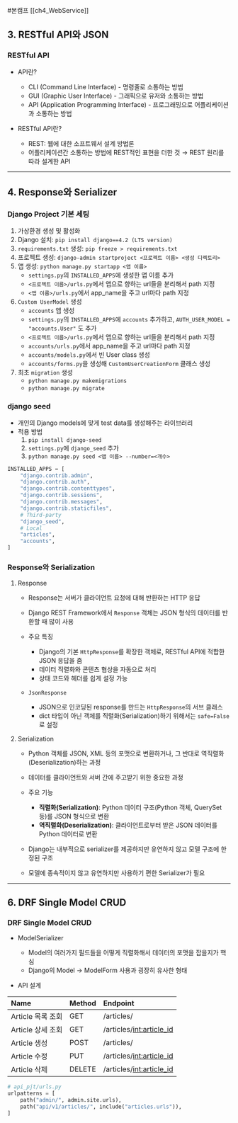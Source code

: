 #본캠프 [[ch4_WebService]]

## 3. RESTful API와 JSON
### RESTful API
-  API란?
	- CLI (Command Line Interface) - 명령줄로 소통하는 방법
	- GUI (Graphic User Interface) - 그래픽으로 유저와 소통하는 방법
	- API (Application Programming Interface) - 프로그래밍으로 어플리케이션과 소통하는 방법

-  RESTful API란?
	- REST: 웹에 대한 소프트웨서 설계 방법론
	- 어플리케이션간 소통하는 방법에 REST적인 표현을 더한 것 → REST 원리를 따라 설계한 API


---
## 4. Response와 Serializer
### **Django Project 기본 세팅**
1. 가상환경 생성 및 활성화
2. Django 설치: `pip install django==4.2 (LTS version)`
3. `requirements.txt` 생성: `pip freeze > requirements.txt`
4. 프로젝트 생성: `django-admin startproject <프로젝트 이름> <생성 디렉토리>`
5. 앱 생성: `python manage.py startapp <앱 이름>`
	- `settings.py`의 `INSTALLED_APPS`에 생성한 앱 이름 추가
	- `<프로젝트 이름>/urls.py`에서 앱으로 향하는 url들을 분리해서 path 지정
	- `<앱 이름>/urls.py`에서 app_name을 주고 url마다 path 지정
6. `Custom UserModel` 생성
	- `accounts` 앱 생성
	- `settings.py`의 `INSTALLED_APPS`에 `accounts` 추가하고, `AUTH_USER_MODEL = "accounts.User"` 도 추가
	- `<프로젝트 이름>/urls.py`에서 앱으로 향하는 url들을 분리해서 path 지정
	- `accounts/urls.py`에서 app_name을 주고 url마다 path 지정
	- `accounts/models.py`에서 빈 User class 생성
	- `accounts/forms.py`을 생성해 `CustomUserCreationForm` 클래스 생성
7. 최초 `migration` 생성
	- `python manage.py makemigrations`
	- `python manage.py migrate`


### django seed
- 개인의 Django models에 맞게 test data를 생성해주는 라이브러리
- 적용 방법
	1) `pip install django-seed`
	2) `settings.py`에 `django_seed` 추가
	3) `python manage.py seed <앱 이름> --number=<개수>`
```python
INSTALLED_APPS = [
    "django.contrib.admin",
    "django.contrib.auth",
    "django.contrib.contenttypes",
    "django.contrib.sessions",
    "django.contrib.messages",
    "django.contrib.staticfiles",
    # Third-party
    "django_seed",
    # Local
    "articles",
    "accounts",
]
```


### Response와 Serialization
1. Response
	- Response는 서버가 클라이언트 요청에 대해 반환하는 HTTP 응답
	
	- Django REST Framework에서 `Response` 객체는 JSON 형식의 데이터를 반환할 때 많이 사용
	- 주요 특징
		- Django의 기본 `HttpResponse`를 확장한 객체로, RESTful API에 적합한 JSON 응답을 줌
		- 데이터 직렬화와 콘텐츠 협상을 자동으로 처리
		- 상태 코드와 헤더를 쉽게 설정 가능
	
	- `JsonResponse`
		- JSON으로 인코딩된 response를 만드는 `HttpResponse`의 서브 클래스
		- dict 타입이 아닌 객체를 직렬화(Serialization)하기 위해서는 `safe=False`로 설정

2. Serialization
	- Python 객체를 JSON, XML 등의 포맷으로 변환하거나, 그 반대로 역직렬화(Deserialization)하는 과정
	- 데이터를 클라이언트와 서버 간에 주고받기 위한 중요한 과정
	
	- 주요 기능
		- **직렬화(Serialization)**: Python 데이터 구조(Python 객체, QuerySet 등)를 JSON 형식으로 변환
		- **역직렬화(Deserialization)**: 클라이언트로부터 받은 JSON 데이터를 Python 데이터로 변환

	- Django는 내부적으로 serializer를 제공하지만 유연하지 않고 모델 구조에 한정된 구조
	- 모델에 종속적이지 않고 유연하지만 사용하기 편한 Serializer가 필요


---
## 6. DRF Single Model CRUD
### DRF Single Model CRUD
- ModelSerializer
	- Model의 여러가지 필드들을 어떻게 직렬화해서 데이터의 포맷을 잡을지가 핵심
	- Django의 Model → ModelForm 사용과 굉장히 유사한 형태

- API 설계

| Name          | Method | Endpoint                   |
| :------------ | :----- | :------------------------- |
| Article 목록 조회 | GET    | /articles/                 |
| Article 상세 조회 | GET    | /articles/<int:article_id> |
| Article 생성    | POST   | /articles/                 |
| Article 수정    | PUT    | /articles/<int:article_id> |
| Article 삭제    | DELETE | /articles/<int:article_id> |
```python
# api_pjt/urls.py
urlpatterns = [
    path("admin/", admin.site.urls),
    path("api/v1/articles/", include("articles.urls")),
]
```

